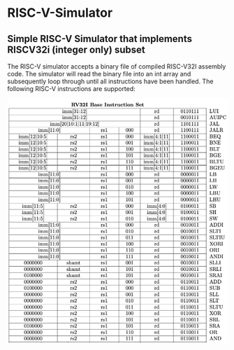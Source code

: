 # RISC-V-Simulator

## Simple RISC-V Simulator that implements RISCV32i (integer only) subset

The RISC-V simulator accepts a binary file of compiled RISC-V32I assembly code. 
The simulator will read the binary file into an int array and subsequently loop through until 
all instructions have been handled. The following RISC-V instructions are supported:

![alt text](Data/risc32i.png)


